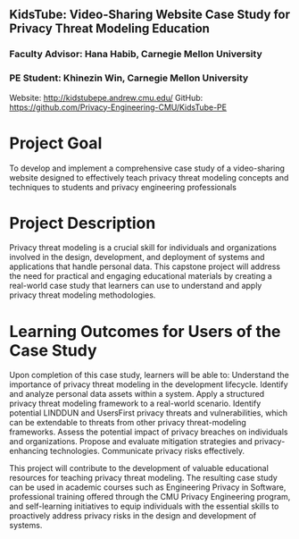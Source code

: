 ## KidsTube: Video-Sharing Website Case Study for Privacy Threat Modeling Education

### Faculty Advisor: Hana Habib, Carnegie Mellon University
### PE Student: Khinezin Win, Carnegie Mellon University

Website: http://kidstubepe.andrew.cmu.edu/
GitHub: https://github.com/Privacy-Engineering-CMU/KidsTube-PE

# Project Goal
To develop and implement a comprehensive case study of a video-sharing website designed to effectively teach privacy threat modeling concepts and techniques to students and privacy engineering professionals
# Project Description
Privacy threat modeling is a crucial skill for individuals and organizations involved in the design, development, and deployment of systems and applications that handle personal data. This capstone project will address the need for practical and engaging educational materials by creating a real-world case study that learners can use to understand and apply privacy threat modeling methodologies. 
# Learning Outcomes for Users of the Case Study

Upon completion of this case study, learners will be able to:
Understand the importance of privacy threat modeling in the development lifecycle.
Identify and analyze personal data assets within a system.
Apply a structured privacy threat modeling framework to a real-world scenario.
Identify potential LINDDUN and UsersFirst privacy threats and vulnerabilities, which can be extendable to threats from other privacy threat-modeling frameworks.
Assess the potential impact of privacy breaches on individuals and organizations.
Propose and evaluate mitigation strategies and privacy-enhancing technologies.
Communicate privacy risks effectively.

This project will contribute to the development of valuable educational resources for teaching privacy threat modeling. The resulting case study can be used in academic courses such as Engineering Privacy in Software, professional training offered through the CMU Privacy Engineering program, and self-learning initiatives to equip individuals with the essential skills to proactively address privacy risks in the design and development of systems.
